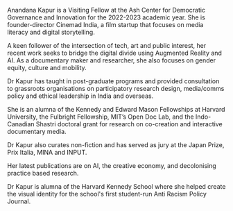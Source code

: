 Anandana Kapur is a Visiting Fellow at the Ash Center for Democratic Governance and Innovation for the 2022-2023 academic year. She is founder-director Cinemad India, a film startup that focuses on media literacy and digital storytelling. 

A keen follower of the intersection of tech, art and public interest, her recent work seeks to bridge the digital divide using Augmented Reality and AI. As a documentary maker and researcher, she also focuses on gender equity, culture and mobility. 

Dr Kapur has taught in post-graduate programs and provided consultation to grassroots organisations on participatory research design, media/comms policy and ethical leadership in India and overseas. 

She is an alumna of the Kennedy and Edward Mason Fellowships at Harvard University, the Fulbright Fellowship, MIT’s Open Doc Lab, and the Indo-Canadian Shastri doctoral grant for research on co-creation and interactive documentary media. 

Dr Kapur also curates non-fiction and has served as jury at the Japan Prize, Prix Italia, MINA and INPUT. 

Her latest publications are on AI, the creative economy, and decolonising practice based research. 

Dr Kapur is alumna of the Harvard Kennedy School where she helped create the visual identity for the school's first student-run Anti Racism Policy Journal.
